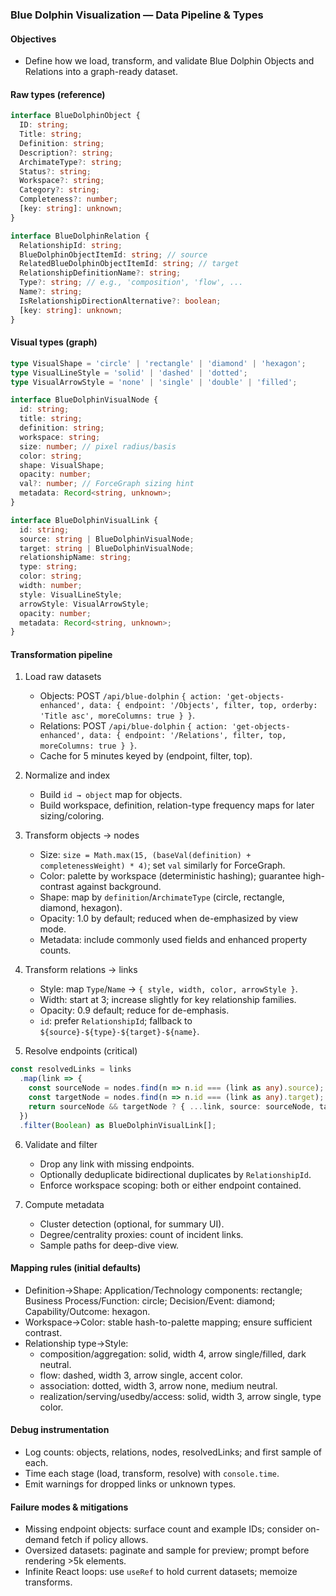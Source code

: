 ### Blue Dolphin Visualization — Data Pipeline & Types

#### Objectives
- Define how we load, transform, and validate Blue Dolphin Objects and Relations into a graph-ready dataset.

#### Raw types (reference)
```typescript
interface BlueDolphinObject { 
  ID: string; 
  Title: string; 
  Definition: string; 
  Description?: string; 
  ArchimateType?: string; 
  Status?: string; 
  Workspace?: string; 
  Category?: string; 
  Completeness?: number; 
  [key: string]: unknown; 
}

interface BlueDolphinRelation {
  RelationshipId: string;
  BlueDolphinObjectItemId: string; // source
  RelatedBlueDolphinObjectItemId: string; // target
  RelationshipDefinitionName?: string;
  Type?: string; // e.g., 'composition', 'flow', ...
  Name?: string;
  IsRelationshipDirectionAlternative?: boolean;
  [key: string]: unknown;
}
```

#### Visual types (graph)
```typescript
type VisualShape = 'circle' | 'rectangle' | 'diamond' | 'hexagon';
type VisualLineStyle = 'solid' | 'dashed' | 'dotted';
type VisualArrowStyle = 'none' | 'single' | 'double' | 'filled';

interface BlueDolphinVisualNode {
  id: string;
  title: string;
  definition: string;
  workspace: string;
  size: number; // pixel radius/basis
  color: string;
  shape: VisualShape;
  opacity: number;
  val?: number; // ForceGraph sizing hint
  metadata: Record<string, unknown>;
}

interface BlueDolphinVisualLink {
  id: string;
  source: string | BlueDolphinVisualNode;
  target: string | BlueDolphinVisualNode;
  relationshipName: string;
  type: string;
  color: string;
  width: number;
  style: VisualLineStyle;
  arrowStyle: VisualArrowStyle;
  opacity: number;
  metadata: Record<string, unknown>;
}
```

#### Transformation pipeline
1) Load raw datasets
   - Objects: POST `/api/blue-dolphin` `{ action: 'get-objects-enhanced', data: { endpoint: '/Objects', filter, top, orderby: 'Title asc', moreColumns: true } }`.
   - Relations: POST `/api/blue-dolphin` `{ action: 'get-objects-enhanced', data: { endpoint: '/Relations', filter, top, moreColumns: true } }`.
   - Cache for 5 minutes keyed by (endpoint, filter, top).

2) Normalize and index
   - Build `id → object` map for objects.
   - Build workspace, definition, relation-type frequency maps for later sizing/coloring.

3) Transform objects → nodes
   - Size: `size = Math.max(15, (baseVal(definition) + completenessWeight) * 4)`; set `val` similarly for ForceGraph.
   - Color: palette by workspace (deterministic hashing); guarantee high-contrast against background.
   - Shape: map by `definition`/`ArchimateType` (circle, rectangle, diamond, hexagon).
   - Opacity: 1.0 by default; reduced when de-emphasized by view mode.
   - Metadata: include commonly used fields and enhanced property counts.

4) Transform relations → links
   - Style: map `Type`/`Name` → `{ style, width, color, arrowStyle }`.
   - Width: start at 3; increase slightly for key relationship families.
   - Opacity: 0.9 default; reduce for de-emphasis.
   - `id`: prefer `RelationshipId`; fallback to `${source}-${type}-${target}-${name}`.

5) Resolve endpoints (critical)
```typescript
const resolvedLinks = links
  .map(link => {
    const sourceNode = nodes.find(n => n.id === (link as any).source);
    const targetNode = nodes.find(n => n.id === (link as any).target);
    return sourceNode && targetNode ? { ...link, source: sourceNode, target: targetNode } : null;
  })
  .filter(Boolean) as BlueDolphinVisualLink[];
```

6) Validate and filter
   - Drop any link with missing endpoints.
   - Optionally deduplicate bidirectional duplicates by `RelationshipId`.
   - Enforce workspace scoping: both or either endpoint contained.

7) Compute metadata
   - Cluster detection (optional, for summary UI).
   - Degree/centrality proxies: count of incident links.
   - Sample paths for deep-dive view.

#### Mapping rules (initial defaults)
- Definition→Shape: Application/Technology components: rectangle; Business Process/Function: circle; Decision/Event: diamond; Capability/Outcome: hexagon.
- Workspace→Color: stable hash-to-palette mapping; ensure sufficient contrast.
- Relationship type→Style:
  - composition/aggregation: solid, width 4, arrow single/filled, dark neutral.
  - flow: dashed, width 3, arrow single, accent color.
  - association: dotted, width 3, arrow none, medium neutral.
  - realization/serving/usedby/access: solid, width 3, arrow single, type color.

#### Debug instrumentation
- Log counts: objects, relations, nodes, resolvedLinks; and first sample of each.
- Time each stage (load, transform, resolve) with `console.time`.
- Emit warnings for dropped links or unknown types.

#### Failure modes & mitigations
- Missing endpoint objects: surface count and example IDs; consider on-demand fetch if policy allows.
- Oversized datasets: paginate and sample for preview; prompt before rendering >5k elements.
- Infinite React loops: use `useRef` to hold current datasets; memoize transforms.


